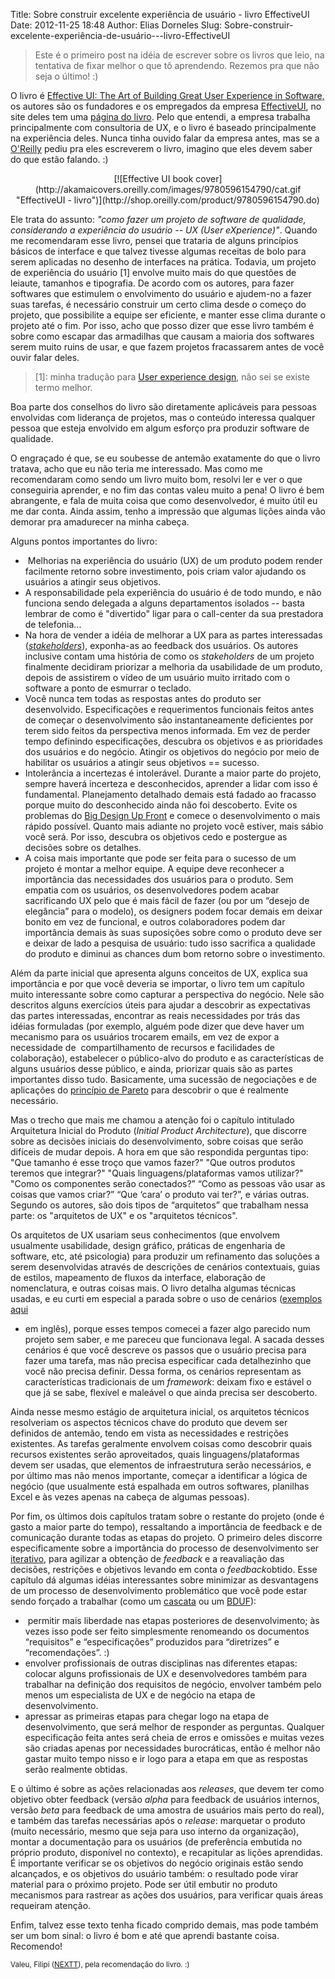Title: Sobre construir excelente experiência de usuário - livro EffectiveUI
Date: 2012-11-25 18:48
Author: Elias Dorneles
Slug: Sobre-construir-excelente-experiência-de-usuário---livro-EffectiveUI

> Este é o primeiro post na idéia de escrever sobre os livros que leio,
> na tentativa de fixar melhor o que tô aprendendo. Rezemos pra que não
> seja o último! :)

O livro é [Effective UI: The Art of Building Great User Experience in
Software,](https://www.amazon.com/Effective-UI-Building-Experience-Software/dp/059615478X "Effective UI na Amazon")
os autores são os fundadores e os empregados da empresa
[EffectiveUI](http://www.effectiveui.com/), no site deles tem uma
[página do
livro](http://www.effectiveui.com/book-resources/ "Effective UI - book resources").
Pelo que entendi, a empresa trabalha principalmente com consultoria de
UX, e o livro é baseado principalmente na experiência deles. Nunca tinha
ouvido falar da empresa antes, mas se a
[O'Reilly](http://oreilly.com/ "oreilly.com") pediu pra eles escreverem
o livro, imagino que eles devem saber do que estão falando. :)  

<center>
[![Effective UI book cover](http://akamaicovers.oreilly.com/images/9780596154790/cat.gif "EffectiveUI - livro")](http://shop.oreilly.com/product/9780596154790.do)
</center>

Ele trata do assunto: *"como fazer um projeto de software de qualidade,
considerando a experiência do usuário -- UX (User eXperience)"*. Quando
me recomendaram esse livro, pensei que trataria de alguns princípios
básicos de interface e que talvez tivesse algumas receitas de bolo para
serem aplicadas no desenho de interfaces na prática. Todavia, um projeto
de experiência do usuário [1] envolve muito mais do que questões de
leiaute, tamanhos e tipografia. De acordo com os autores, para fazer
softwares que estimulem o envolvimento do usuário e ajudem-no a fazer
suas tarefas, é necessário construir um certo clima desde o começo do
projeto, que possibilite a equipe ser eficiente, e manter esse clima
durante o projeto até o fim. Por isso, acho que posso dizer que esse
livro também é sobre como escapar das armadilhas que causam a maioria
dos softwares serem muito ruins de usar, e que fazem projetos
fracassarem antes de você ouvir falar deles.

> [1]: minha tradução para [User experience design](https://en.wikipedia.org/wiki/User_experience_design), não sei se existe termo melhor.

Boa parte dos conselhos do livro são diretamente aplicáveis para pessoas
envolvidas com liderança de projetos, mas o conteúdo interessa qualquer
pessoa que esteja envolvido em algum esforço pra produzir software de
qualidade.

O engraçado é que, se eu soubesse de antemão exatamente do que o livro
tratava, acho que eu não teria me interessado. Mas como me recomendaram
como sendo um livro muito bom, resolvi ler e ver o que conseguiria
aprender, e no fim das contas valeu muito a pena! O livro é bem
abrangente, e fala de muita coisa que como desenvolvedor, é muito útil
eu me dar conta. Ainda assim, tenho a impressão que algumas lições ainda
vão demorar pra amadurecer na minha cabeça.

Alguns pontos importantes do livro:

-    Melhorias na experiência do usuário (UX) de um produto podem render
    facilmente retorno sobre investimento, pois criam valor ajudando os
    usuários a atingir seus objetivos.
-   A responsabilidade pela experiência do usuário é de todo mundo, e
    não funciona sendo delegada a alguns departamentos isolados -- basta
    lembrar de como é "divertido" ligar para o call-center da sua
    prestadora de telefonia...
-   Na hora de vender a idéia de melhorar a UX para as partes
    interessadas
    (*[stakeholders](https://pt.wikipedia.org/wiki/Stakeholder "Stakeholder na Wikipedia")*),
    exponha-as ao feedback dos usuários. Os autores inclusive contam uma
    história de como os *stakeholders* de um projeto finalmente
    decidiram priorizar a melhoria da usabilidade de um produto, depois
    de assistirem o vídeo de um usuário muito irritado com o software a
    ponto de esmurrar o teclado.
-   Você nunca tem todas as respostas antes do produto ser
    desenvolvido. Especificações e requerimentos funcionais feitos antes
    de começar o desenvolvimento são instantaneamente deficientes por
    terem sido feitos da perspectiva menos informada. Em vez de perder
    tempo definindo especificações, descubra os objetivos e as
    prioridades dos usuários e do negócio. Atingir os objetivos do
    negócio por meio de habilitar os usuários a atingir seus objetivos
    == sucesso.
-   Intolerância a incertezas é intolerável. Durante a maior parte do
    projeto, sempre haverá incerteza e desconhecidos, aprender a lidar
    com isso é fundamental. Planejamento detalhado demais está fadado ao
    fracasso porque muito do desconhecido ainda não foi descoberto.
    Evite os problemas do [Big Design Up
    Front](https://en.wikipedia.org/wiki/Big_Design_Up_Front) e comece o
    desenvolvimento o mais rápido possível. Quanto mais adiante no
    projeto você estiver, mais sábio você será. Por isso, descubra os
    objetivos cedo e postergue as decisões sobre os detalhes.
-   A coisa mais importante que pode ser feita para o sucesso de um
    projeto é montar a melhor equipe. A equipe deve reconhecer a
    importância das necessidades dos usuários para o produto. Sem
    empatia com os usuários, os desenvolvedores podem acabar
    sacrificando UX pelo que é mais fácil de fazer (ou por um “desejo de
    elegância” para o modelo), os designers podem focar demais em deixar
    bonito em vez de funcional, e outros colaboradores podem dar
    importância demais às suas suposições sobre como o produto deve ser
    e deixar de lado a pesquisa de usuário: tudo isso sacrifica a
    qualidade do produto e diminui as chances dum bom retorno sobre o
    investimento.

Além da parte inicial que apresenta alguns conceitos de UX, explica sua
importância e por que você deveria se importar, o livro tem um capítulo
muito interessante sobre como capturar a perspectiva do negócio. Nele
são descritos alguns exercícios úteis para ajudar a descobrir as
expectativas das partes interessadas, encontrar as reais necessidades
por trás das idéias formuladas (por exemplo, alguém pode dizer que deve
haver um mecanismo para os usuários trocarem emails, em vez de expor a
necessidade de  compartilhamento de recursos e facilidades de
colaboração), estabelecer o público-alvo do produto e as características
de alguns usuários desse público, e ainda, priorizar quais são as partes
importantes disso tudo. Basicamente, uma sucessão de negociações e de
aplicações do [princípio de
Pareto](https://pt.wikipedia.org/wiki/Princ%C3%ADpio_de_Pareto "Princípio de Pareto")
para descobrir o que é realmente necessário.

Mas o trecho que mais me chamou a atenção foi o capítulo intitulado
Arquitetura Inicial do Produto (*Initial Product Architecture*), que
discorre sobre as decisões iniciais do desenvolvimento, sobre coisas que
serão difíceis de mudar depois. A hora em que são respondida perguntas
tipo: "Que tamanho é esse troço que vamos fazer?" "Que outros produtos
teremos que integrar?" "Quais linguagens/plataformas vamos utilizar?" 
"Como os componentes serão conectados?” “Como as pessoas vão usar as
coisas que vamos criar?” “Que ‘cara’ o produto vai ter?”, e várias
outras. Segundo os autores, são dois tipos de “arquitetos” que trabalham
nessa parte: os "arquitetos de UX" e os "arquitetos técnicos".

Os arquitetos de UX usariam seus conhecimentos (que envolvem usualmente
usabilidade, design gráfico, práticas de engenharia de software, etc,
até psicologia) para produzir um refinamento das soluções a serem
desenvolvidas através de descrições de cenários contextuais, guias de
estilos, mapeamento de fluxos da interface, elaboração de nomenclatura,
e outras coisas mais. O livro detalha algumas técnicas usadas, e eu
curti em especial a parada sobre o uso de cenários ([exemplos
aqui](http://uxsuccess.com/2009/12/01/agile-personas-and-context-scenario/ "Agile Personas and Context Scenario")
- em inglês), porque esses tempos comecei a fazer algo parecido num
projeto sem saber, e me pareceu que funcionava legal. A sacada desses
cenários é que você descreve os passos que o usuário precisa para fazer
uma tarefa, mas não precisa especificar cada detalhezinho que você não
precisa definir. Dessa forma, os cenários representam as características
tradicionais de um *framework*: deixam fixo e estável o que já se sabe,
flexível e maleável o que ainda precisa ser descoberto.

Ainda nesse mesmo estágio de arquitetura inicial, os arquitetos técnicos
resolveriam os aspectos técnicos chave do produto que devem ser
definidos de antemão, tendo em vista as necessidades e restrições
existentes. As tarefas geralmente envolvem coisas como descobrir quais
recursos existentes serão aproveitados, quais linguagens/plataformas
devem ser usadas, que elementos de infraestrutura serão necessários, e
por último mas não menos importante, começar a identificar a lógica de
negócio (que usualmente está espalhada em outros softwares, planilhas
Excel e às vezes apenas na cabeça de algumas pessoas).

Por fim, os últimos dois capítulos tratam sobre o restante do projeto
(onde é gasto a maior parte do tempo), ressaltando a importância de
feedback e de comunicação durante todas as etapas do projeto. O primeiro
deles discorre especificamente sobre a importância do processo de
desenvolvimento ser
[iterativo](https://pt.wikipedia.org/wiki/Desenvolvimento_iterativo_e_incremental "Desenvolvimento iterativo e incremental - Wikipedia"),
para agilizar a obtenção de *feedback* e a reavaliação das decisões,
restrições e objetivos levando em conta o *feedback*obtido. Esse
capítulo dá algumas idéias interessantes sobre minimizar as desvantagens
de um processo de desenvolvimento problemático que você pode estar sendo
forçado a trabalhar (como um
[cascata](https://pt.wikipedia.org/wiki/Modelo_em_cascata) ou um
[BDUF](https://en.wikipedia.org/wiki/Big_Design_Up_Front "Big Design Up Front")):

-    permitir mais liberdade nas etapas posteriores de desenvolvimento;
    às vezes isso pode ser feito simplesmente renomeando os documentos
    “requisitos” e “especificações” produzidos para “diretrizes” e
    “recomendações”. :)
-   envolver profissionais de outras disciplinas nas diferentes etapas:
    colocar alguns profissionais de UX e desenvolvedores também para
    trabalhar na definição dos requisitos de negócio, envolver também
    pelo menos um especialista de UX e de negócio na etapa de
    desenvolvimento.
-   apressar as primeiras etapas para chegar logo na etapa de
    desenvolvimento, que será melhor de responder as perguntas. Qualquer
    especificação feita antes será cheia de erros e omissões e muitas
    vezes são criadas apenas por necessidades burocráticas, então é
    melhor não gastar muito tempo nisso e ir logo para a etapa em que as
    respostas serão realmente obtidas.

E o último é sobre as ações relacionadas aos *releases*, que devem ter
como objetivo obter feedback (versão *alpha* para feedback de usuários
internos, versão *beta* para feedback de uma amostra de usuários mais
perto do real), e também das tarefas necessárias após o *release*:
marquetar o produto (muito necessário, mesmo que seja para uso interno
da organização), montar a documentação para os usuários (de preferência
embutida no próprio produto, disponível no contexto), e recapitular as
lições aprendidas. É importante verificar se os objetivos do negócio
originais estão sendo alcançados, e os objetivos do usuário também: o
resultado pode virar material para o próximo projeto. Pode ser útil
embutir no produto mecanismos para rastrear as ações dos usuários, para
verificar quais áreas requeiram atenção.

Enfim, talvez esse texto tenha ficado comprido demais, mas pode também
ser um bom sinal: o livro é bom e até que aprendi bastante coisa.
Recomendo!

<small>Valeu, Filipi
([NEXTT](http://www.nextt.com.br/ "www.nextt.com.br")), pela
recomendação do livro. :)</small>
